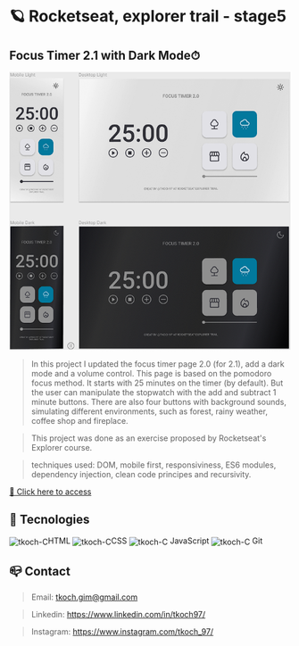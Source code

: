 # 🪐 Rocketseat, explorer trail - stage5
## Focus Timer 2.1 with Dark Mode⏱


![preview](/github/preview.png)


> In this project I updated the focus timer page 2.0 (for 2.1), add a dark mode and a volume control. This page is based on the pomodoro focus method. It starts with 25 minutes on the timer (by default). But the user can manipulate the stopwatch with the add and subtract 1 minute buttons. There are also four buttons with background sounds, simulating different environments, such as forest, rainy weather, coffee shop and fireplace.

> This project was done as an exercise proposed by Rocketseat's Explorer course.

> techniques used: DOM, mobile first, responsiviness, ES6 modules, dependency injection, clean code principes and recursivity.

[🔗 Click here to access](https://github.com/tkoch97/focus-timer-2.1-dark-mode.git)

## 🔧 Tecnologies

<img align="center" alt="tkoch-C" height="30" width="40" src="https://cdn.jsdelivr.net/gh/devicons/devicon/icons/html5/html5-original.svg" />HTML <img align="center" alt="tkoch-C" height="30" width="40" src="https://cdn.jsdelivr.net/gh/devicons/devicon/icons/css3/css3-original.svg" />CSS <img align="center" alt="tkoch-C" height="30" width="40" src="https://cdn.jsdelivr.net/gh/devicons/devicon/icons/javascript/javascript-original.svg" /> JavaScript <img align="center" alt="tkoch-C" height="30" width="40" src="https://cdn.jsdelivr.net/gh/devicons/devicon/icons/git/git-original.svg" /> Git



## 📪 Contact


>Email: tkoch.gim@gmail.com

>Linkedin: https://www.linkedin.com/in/tkoch97/

>Instagram: https://www.instagram.com/tkoch_97/
